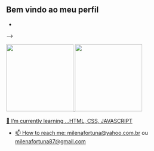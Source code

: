 ## Bem vindo ao meu perfil 


-

-->
<div>
<a href="https://github.com/MILENAFORTUNA">
<img height="180em" src="https://github-readme-stats.vercel.app/api/top-langs/?username=seu-usuário-aqui&layout=compact&langs_count=7&theme=dracula"/>
<img height="180em" src="https://github-readme-stats.vercel.app/api?username=seu-usuário-aqui&show_icons=true&theme=dracula&include_all_commits=true&count_private=true"/>
</div>

 🌱 I’m currently learning ...HTML, CSS, JAVASCRIPT
- 📫 How to reach me: milenafortuna@yahoo.com.br ou milenafortuna87@gmail.com

